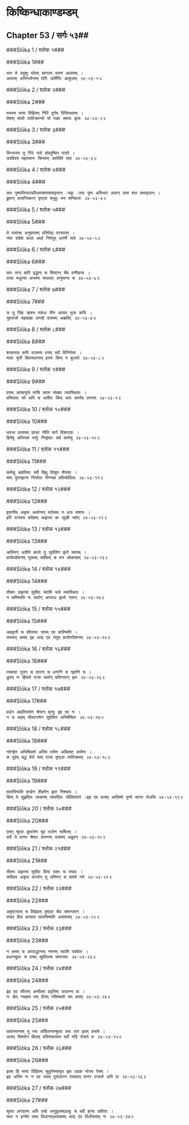 किष्किन्धाकाण्डम्डम्
===============================


## Chapter 53  / सर्गः ५३##


###Slōka 1 / श्लोक १###


###Slōka 1###


    ततः ते ददृशुः घोरम् सागरम् वरुण आलयम् ।
    अपारम् अभिगर्जन्तम् घोरैः ऊर्मिभिः आकुलम् ॥४-५३-१॥


###Slōka 2 / श्लोक २###


###Slōka 2###


    मयस्य माया विहितम् गिरि दुर्गम् विचिन्वताम् ।
    तेषाम् मासो व्यतिक्रान्तो यो राज्ञा समयः कृतः ॥४-५३-२॥


###Slōka 3 / श्लोक ३###


###Slōka 3###


    विन्ध्यस्य तु गिरेः पादे संप्रपुष्पित पादपे ।
    उपविश्य महात्मानः चिन्ताम् आपेदिरे तदा ॥४-५३-३॥


###Slōka 4 / श्लोक ४###


###Slōka 4###


    ततः पुष्पातिभाराग्राँल्ल्ताशतसमावृतान् -यद्वा -ततः पुष्प अतिभार अग्रान् लता शत समावृतान् ।
    द्रुमान् वासन्तिकान् दृष्ट्वा बभूवुः भय शन्किताः ॥४-५३-४॥


###Slōka 5 / श्लोक ५###


###Slōka 5###


    ते वसंतम् अनुप्राप्तम् प्रतिवेद्य परस्परम् ।
    नष्ट संदेश काल अर्था निपेतुर् धरणी तले ॥४-५३-५॥


###Slōka 6 / श्लोक ६###


###Slōka 6###


    ततः तान् कपि वृद्धान् च शिष्टान् चैव वनौकसः ।
    वाचा मधुरया अभाष्य यथावत् अनुमान्य च ॥४-५३-६॥


###Slōka 7 / श्लोक ७###


###Slōka 7###


    स तु सिंह ऋषभ स्कंधः पीन आयत भुजः कपिः ।
    युवराजो महाप्राज्ञ अंगदो वाक्यम् अब्रवीत् ॥४-५३-७॥


###Slōka 8 / श्लोक ८###


###Slōka 8###


    शासनात् कपि राजस्य वयम् सर्वे विनिर्गताः ।
    मासः पूर्णो बिलस्थानाम् हरयः किम् न बुध्यते ॥४-५३-८॥


###Slōka 9 / श्लोक ९###


###Slōka 9###


    वयम् आश्वयुजे मासि काल संख्या व्यवस्थिताः ।
    प्रस्थिताः सो अपि च अतीतः किम् अतः कार्यम् उत्तरम् ॥४-५३-९॥


###Slōka 10 / श्लोक १०###


###Slōka 10###


    भवन्त प्रत्ययम् प्राप्ता नीति मार्ग विशारदाः ।
    हितेषु अभिरता भर्त्तुः निसृष्टाः सर्व कर्मसु ॥४-५३-१०॥


###Slōka 11 / श्लोक ११###


###Slōka 11###


    कर्मसु अप्रतिमाः सर्वे दिक्षु विश्रुत पौरुषाः ।
    माम् पुरस्कृत्य निर्याताः पिन्गाक्ष प्रतिचोदिताः ॥४-५३-११॥


###Slōka 12 / श्लोक १२###


###Slōka 12###


    इदानीम् अकृत अर्थानाम् मर्तव्यम् न अत्र संशयः ।
    हरि राजस्य संदेशम् अकृत्वा कः सुखी भवेत् ॥४-५३-१२॥


###Slōka 13 / श्लोक १३###


###Slōka 13###


    आस्मिन् अतीते काले तु सुग्रीवेण कृते स्वयम् ।
    प्रायोपवेशनम् युक्तम् सर्वेषाम् च वन ओकसाम् ॥४-५३-१३॥


###Slōka 14 / श्लोक १४###


###Slōka 14###


    तीक्ष्णः प्रकृत्या सुग्रीवः स्वामि भावे व्यवस्थितः ।
    न क्षमिष्यति नः सर्वान् अपराध कृतो गतान् ॥४-५३-१४॥


###Slōka 15 / श्लोक १५###


###Slōka 15###


    अप्रवृत्तौ च सीतायाः पापम् एव करिष्यति ।
    तस्मात् क्षमम् इह अद्य एव गंतुम् प्रायोपविशनम् ॥४-५३-१५॥


###Slōka 16 / श्लोक १६###


###Slōka 16###


    त्यक्त्वा पुत्रन् च दारान् च धनानि च गृहाणि च ।
    ध्रुवम् नः हिंसते राजा सर्वान् प्रतिगतान् इतः ॥४-५३-१६॥


###Slōka 17 / श्लोक १७###


###Slōka 17###


    वधेन अप्रतिरूपेण श्रेयान् मृत्युः इह एव नः ।
    न च अहम् यौवराज्येन सुग्रीवेण अभिषेचितः ॥४-५३-१७॥


###Slōka 18 / श्लोक १८###


###Slōka 18###


    नरेन्द्रेण अभिषिक्तो अस्मि रामेण अक्लिष्ट कर्मणा ।
    स पूर्वम् बद्ध वैरो माम् राजा दृष्ट्वा व्यतिक्रमम् ॥४-५३-१८॥


###Slōka 19 / श्लोक १९###


###Slōka 19###


    घातयिष्यति दण्डेन तीक्ष्णेन कृत निश्चयः ।
    किम् मे सुहृद्भिः व्यसनम् पश्यद्भिः जीवितांतरे ।इह एव प्रायम् आसिष्ये पुण्ये सागर रोधसि ॥४-५३-१९॥


###Slōka 20 / श्लोक २०###


###Slōka 20###


    एतत् श्रुत्वा कुमारेण युव राजेन भाषितम् ।
    सर्वे ते वानर श्रेष्ठाः करुणम् वाक्यम् अब्रुवन् ॥४-५३-२०॥


###Slōka 21 / श्लोक २१###


###Slōka 21###


    तीक्ष्णः प्रकृत्या सुग्रीवः प्रिया रक्तः च राघवः ।
    समीक्ष्य अकृत कार्यान् तु तस्मिन् च समये गते ॥४-५३-२१॥


###Slōka 22 / श्लोक २२###


###Slōka 22###


    अदृष्टायाम् च वैदेह्याम् दृष्ट्वा चैव समागतान् ।
    राघव प्रिय कामाय घातयिष्यति असंशयम् ॥४-५३-२२॥


###Slōka 23 / श्लोक २३###


###Slōka 23###


    न क्षमम् च अपराद्धानाम् गमनम् स्वामि पार्श्वतः ।
    प्रधानबूताः च वयम् सुग्रीवस्य समागताः ॥४-५३-२३॥


###Slōka 24 / श्लोक २४###


###Slōka 24###


    इह एव सीताम् अन्वीक्ष्य प्रवृत्तिम् उपलभ्य वा ।
    नः चेत् गच्छाम तम् वीरम् गमिष्यामो यम क्षयम् ॥४-५३-२४॥


###Slōka 25 / श्लोक २५###


###Slōka 25###


    प्लवंगमानाम् तु भय अर्दितानाम्श्रुत्वा वचः तार इदम् बभाषे ।
    अलम् विषादेन बिलम् प्रविश्यवसाम सर्वे यदि रोचते वः ॥४-५३-२५॥


###Slōka 26 / श्लोक २६###


###Slōka 26###


    इदम् हि माया विहितम् सुदुर्गमम्प्रभूत वृक्ष उदक भोज्य पेयम् ।
    इह अस्ति नः न एव भयम् पुरंदरात्न राघवात् वानर राजतो अपि वा ॥४-५३-२६॥


###Slōka 27 / श्लोक २७###


###Slōka 27###


    श्रुत्वा अंगदस्य अपि वचो अनुकूलम्ऊचुः च सर्वे हरयः प्रतीताः ।
    यथा न हन्येम तथा विधानम्असक्तम् अद्य एव विधीयताम् नः ॥४-५३-२७॥


